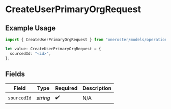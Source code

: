 # CreateUserPrimaryOrgRequest

## Example Usage

```typescript
import { CreateUserPrimaryOrgRequest } from "oneroster/models/operations";

let value: CreateUserPrimaryOrgRequest = {
  sourcedId: "<id>",
};
```

## Fields

| Field              | Type               | Required           | Description        |
| ------------------ | ------------------ | ------------------ | ------------------ |
| `sourcedId`        | *string*           | :heavy_check_mark: | N/A                |